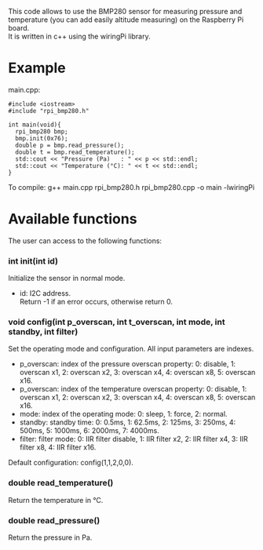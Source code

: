 This code allows to use the BMP280 sensor for measuring pressure and temperature (you can add easily altitude measuring) on the Raspberry Pi board.   
It is written in c++ using the wiringPi library.

# Example
main.cpp:
```
#include <iostream>
#include "rpi_bmp280.h"

int main(void){
  rpi_bmp280 bmp;
  bmp.init(0x76);
  double p = bmp.read_pressure();
  double t = bmp.read_temperature();
  std::cout << "Pressure (Pa)   : " << p << std::endl;
  std::cout << "Temperature (°C): " << t << std::endl;
}
```
To compile: g++ main.cpp rpi_bmp280.h rpi_bmp280.cpp -o main -lwiringPi

# Available functions
The user can access to the following functions:

### int init(int id)
Initialize the sensor in normal mode.
- id: I2C address.   
Return -1 if an error occurs, otherwise return 0.

### void config(int p_overscan, int t_overscan, int mode, int standby, int filter)
Set the operating mode and configuration.
All input parameters are indexes.
- p_overscan: index of the pressure overscan property: 0: disable, 1: overscan x1, 2: overscan x2, 3: overscan x4, 4: overscan x8, 5: overscan x16.
- p_overscan: index of the temperature overscan property: 0: disable, 1: overscan x1, 2: overscan x2, 3: overscan x4, 4: overscan x8, 5: overscan x16.
- mode: index of the operating mode: 0: sleep, 1: force, 2: normal.
- standby: standby time: 0: 0.5ms, 1: 62.5ms, 2: 125ms, 3: 250ms, 4: 500ms, 5: 1000ms, 6: 2000ms, 7: 4000ms.
- filter: filter mode: 0: IIR filter disable, 1: IIR filter x2, 2: IIR filter x4, 3: IIR filter x8, 4: IIR filter x16.

Default configuration: config(1,1,2,0,0).

### double read_temperature()
Return the temperature in °C.

### double read_pressure()
Return the pressure in Pa.
